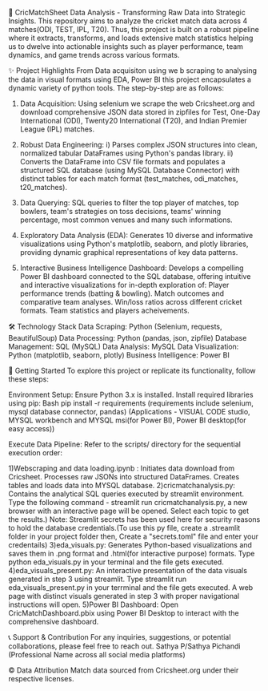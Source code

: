 🏏 CricMatchSheet Data Analysis - Transforming Raw Data into Strategic Insights.
This repository aims to analyze the cricket match data across 4 matches(ODI, TEST, IPL, T20).
Thus, this project is built on a robust pipeline where it extracts, transforms, and loads extensive match statistics helping us to dwelve into actionable insights such as player performance, team dynamics, and game trends across various formats.

✨ Project Highlights
From Data acquisiton using we b scraping to analysing the data in visual formats using EDA, Power BI this project encapsulates a dynamic variety of python tools.
The step-by-step are as follows:

1) Data Acquisition:
Using selenium we scrape the web Cricsheet.org and download comprehensive JSON data stored in zipfiles for Test, One-Day International (ODI), Twenty20 International (T20), and Indian Premier League (IPL) matches.

2) Robust Data Engineering:
   i) Parses complex JSON structures into clean, normalized tabular DataFrames using Python's pandas library.
   ii) Converts the DataFrame into CSV file formats and populates a structured SQL database (using MySQL Database Connector) with distinct tables for each match format (test_matches, odi_matches, t20_matches).

3) Data Querying:
SQL queries to filter the top player of matches, top bowlers, team's strategies on toss decisions, teams' winning percentage, most common venues and many such informations.

4) Exploratory Data Analysis (EDA):
Generates 10 diverse and informative visualizations using Python's matplotlib, seaborn, and plotly libraries, providing dynamic graphical representations of key data patterns.

5) Interactive Business Intelligence Dashboard:
Develops a compelling Power BI dashboard connected to the SQL database, offering intuitive and interactive visualizations for in-depth exploration of:
Player performance trends (batting & bowling).
Match outcomes and comparative team analyses.
Win/loss ratios across different cricket formats.
Team statistics and players acheivements.

🛠 Technology Stack
Data Scraping: Python (Selenium, requests, BeautifulSoup)
Data Processing: Python (pandas, json, zipfile)
Database Management: SQL (MySQL)
Data Analysis: MySQL
Data Visualization: Python (matplotlib, seaborn, plotly)
Business Intelligence: Power BI

🚀 Getting Started
To explore this project or replicate its functionality, follow these steps:

Environment Setup:
Ensure Python 3.x is installed.
Install required libraries using pip:
Bash
pip install -r requirements
(requirements include selenium, mysql database connector, pandas)
(Applications - VISUAL CODE studio, MYSQL workbench and MYSQL msi(for Power BI), Power BI desktop(for easy access))

Execute Data Pipeline:
Refer to the scripts/ directory for the sequential execution order:

1)Webscraping and data loading.ipynb : 
  Initiates data download from Cricsheet.
  Processes raw JSONs into structured DataFrames.
  Creates tables and loads data into MYSQL database.
2)cricmatchanalysis.py: 
Contains the analytical SQL queries executed by streamlit environment.
Type the following command - streamlit run cricmatchanalysis.py, a new browser with an interactive page will be opened. Select each topic to get the results.)
Note: Streamlit secrets has been used here for security reasons to hold the database credentials.(To use this py file, create a .streamlit folder in your project folder then, Create a "secrets.toml" file and enter your credentails)
3)eda_visuals.py: 
Generates Python-based visualizations and saves them in .png format and .html(for interactive purpose) formats.
Type python eda_visuals.py in your terminal and the file gets executed.
4)eda_visuals_present.py:
An interactive presentation of the data visuals generated in step 3 using streamlit.
Type streamlit run eda_visuals_present.py in your terrminal and the file gets executed. A web page with distinct visuals generated in step 3 with proper navigational instructions will open.
5)Power BI Dashboard:
Open CricMatchDashboard.pbix using Power BI Desktop to interact with the comprehensive dashboard.

📞 Support & Contribution
For any inquiries, suggestions, or potential collaborations, please feel free to reach out.
Sathya P/Sathya Pichandi
(Professional Name across all social media platforms)

© Data Attribution
Match data sourced from Cricsheet.org under their respective licenses.
